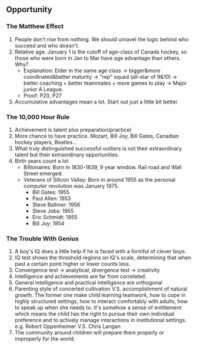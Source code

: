 ## Opportunity
### The Matthew Effect
1. People don't rise from nothing. We should unravel the logic behind who succeed and who doesn't.
2. Relative age. January 1 is the cutoff of age-class of Canada hockey, so those who were born in Jan to Mar have age advantage than others. Why?
    * Explanation: Elder in the same age class -> bigger&more coordinated&better maturity -> "rep" squad (all-star of 9&10) -> better coaching + better teammates + more games to play -> Major junior A League.
    * Proof: P20, P27
3. Accumulative advantages mean a lot. Start out just a little bit better.
### The 10,000 Hour Rule
1. Achievement is talent plus preparation(practice)
2. More chance to have practice. Mozart, Bill Joy, Bill Gates, Canadian hockey players, Beatles...
3. What truly distinguished successful outliers is not their extraordinary talent but their extraordinary opportunities.
4. Birth years count a lot.
   * Billionaires: Born in 1830-1839, 9 year window. Rail road and Wall Street emerged.
   * Veterans of Silicon Valley: Born in around 1955 as the personal computer revolution was January 1975.
     * Bill Gates: 1955
     * Paul Allen: 1953
     * Steve Ballmer: 1956
     * Steve Jobs: 1955
     * Eric Schmidt: 1955
     * Bill Joy: 1954
### The Trouble With Genius
1. A boy's IQ does a little help if he is faced with a formful of clever boys.
2. IQ test shows the threshold regions on IQ's scale, determining that when past a certain point higher or lower counts less.
3. Convergence test -> analytical, divergence test -> creativity
4. Intelligence and achievements are far from correlated.
5. General intelligence and practical intelligence are orthogonal
6. Parenting style of concerted cultivation V.S. accomplishment of natural growth. The former one make child learning teamwork, how to cope in highly structured settings, how to interact comfortably with adults, how to speak up when she needs to. It's somehow a sense of entitlement which means the child has the right to pursue their own individual preference and to actively manage interactions in institutional settings.
   e.g. Robert Oppenheimer V.S. Chris Langan
7. The community around children will prepare them properly or improperly for the world.